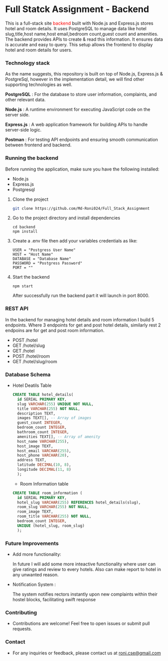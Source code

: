 # Full Statck Assignment - Backend
This is a full-stack site <span style="color: red">backend</span> built with Node.js and Express.js stores hotel and room details. It uses PostgreSQL to manage data like hotel slug,title,host name,host email,bedroom count,guest count and amenities. The backend provides APIs to create & read this information. It ensures data is accurate and easy to query. This setup allows the frontend to display hotel and room details for users.

### Technology stack
As the name suggests, this repository is built on top of Node.js, Express.js & PostgreSql, however in the implementation detail, we will find other supporting technologies as well.

**PostgreSQL** : For the database to store user information, complaints, and other relevant data.

**Node.js** : A runtime environment for executing JavaScript code on the server side.

**Express.js** : A web application framework for building APIs to handle server-side logic.

**Postman** : For testing API endpoints and ensuring smooth communication between frontend and backend.


### Running the backend 
Before running the application, make sure you have the following installed:

- Node.js
- Express.js
- Postgresql

1. Clone the project
    ```bash
    git clone https://github.com/Md-Roni024/Full_Stack_Assignment
    ```  

2. Go to the project directory and install dependencies
    ```
    cd backend
    npm install
    ```
3. Create a .env file then add your variables credentials as like:
    ```
    USER = "Postgress User Name"
    HOST = "Host Name"
    DATABASE = "Database Name"
    PASSWORD = "Postgress Password"
    PORT = ""
    ```
4. Start the backend
    ```
    npm start
    ```
    After successfully run the backend part it will launch in port 8000.


### REST API
In the backend for managing hotel details and room information I build 5 endpoints. Where 3 endpoints for get and post hotel details, similarly rest 2 endpoins are for get and post room information.

- POST /hotel
- GET /hotel/slug
- GET /hotel
- POST /hotel/room
- GET /hotel/slug/room


### Database Schema
- Hotel Deatils Table
  ```sql
  CREATE TABLE hotel_details(
    id SERIAL PRIMARY KEY,
    slug VARCHAR(255) UNIQUE NOT NULL,
    title VARCHAR(255) NOT NULL,
    description TEXT,
    images TEXT[], -- Array of images
    guest_count INTEGER,
    bedroom_count INTEGER,
    bathroom_count INTEGER,
    amenities TEXT[], -- Array of amenity
    host_name VARCHAR(255),
    host_image TEXT,
    host_email VARCHAR(255),
    host_phone VARCHAR(20),
    address TEXT,
    latitude DECIMAL(10, 8),
    longitude DECIMAL(11, 8)
    );
  ```
  - Room Information table
  ```sql
  CREATE TABLE room_information (
    id SERIAL PRIMARY KEY,
    hotel_slug VARCHAR(255) REFERENCES hotel_details(slug),
    room_slug VARCHAR(255) NOT NULL,
    room_image TEXT,
    room_title VARCHAR(255) NOT NULL,
    bedroom_count INTEGER,
    UNIQUE (hotel_slug, room_slug)
    );
  ```


### Future Improvements
  - Add more functionality:

    In future I will add some more inteactive functionality where user can give ratings and review  to every hotels. Also can make report to hotel in any unwanted reason.

  - Notification System :

    The system notifies rectors instantly upon new complaints within their hostel blocks, facilitating swift response



### Contributing
- Contributions are welcome! Feel free to open issues or submit pull requests.


### Contact

- For any inquiries or feedback, please contact us at roni.cse@gmail.com

